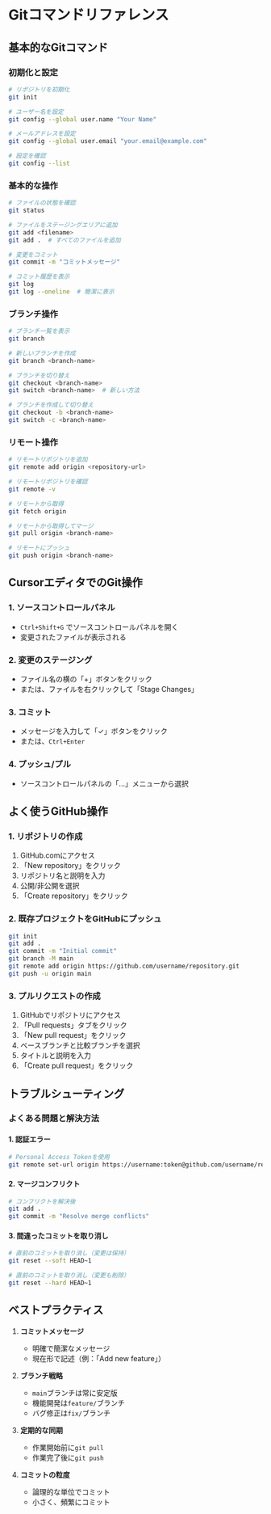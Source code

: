 # Gitコマンドリファレンス

## 基本的なGitコマンド

### 初期化と設定
```bash
# リポジトリを初期化
git init

# ユーザー名を設定
git config --global user.name "Your Name"

# メールアドレスを設定
git config --global user.email "your.email@example.com"

# 設定を確認
git config --list
```

### 基本的な操作
```bash
# ファイルの状態を確認
git status

# ファイルをステージングエリアに追加
git add <filename>
git add .  # すべてのファイルを追加

# 変更をコミット
git commit -m "コミットメッセージ"

# コミット履歴を表示
git log
git log --oneline  # 簡潔に表示
```

### ブランチ操作
```bash
# ブランチ一覧を表示
git branch

# 新しいブランチを作成
git branch <branch-name>

# ブランチを切り替え
git checkout <branch-name>
git switch <branch-name>  # 新しい方法

# ブランチを作成して切り替え
git checkout -b <branch-name>
git switch -c <branch-name>
```

### リモート操作
```bash
# リモートリポジトリを追加
git remote add origin <repository-url>

# リモートリポジトリを確認
git remote -v

# リモートから取得
git fetch origin

# リモートから取得してマージ
git pull origin <branch-name>

# リモートにプッシュ
git push origin <branch-name>
```

## CursorエディタでのGit操作

### 1. ソースコントロールパネル
- `Ctrl+Shift+G` でソースコントロールパネルを開く
- 変更されたファイルが表示される

### 2. 変更のステージング
- ファイル名の横の「+」ボタンをクリック
- または、ファイルを右クリックして「Stage Changes」

### 3. コミット
- メッセージを入力して「✓」ボタンをクリック
- または、`Ctrl+Enter`

### 4. プッシュ/プル
- ソースコントロールパネルの「...」メニューから選択

## よく使うGitHub操作

### 1. リポジトリの作成
1. GitHub.comにアクセス
2. 「New repository」をクリック
3. リポジトリ名と説明を入力
4. 公開/非公開を選択
5. 「Create repository」をクリック

### 2. 既存プロジェクトをGitHubにプッシュ
```bash
git init
git add .
git commit -m "Initial commit"
git branch -M main
git remote add origin https://github.com/username/repository.git
git push -u origin main
```

### 3. プルリクエストの作成
1. GitHubでリポジトリにアクセス
2. 「Pull requests」タブをクリック
3. 「New pull request」をクリック
4. ベースブランチと比較ブランチを選択
5. タイトルと説明を入力
6. 「Create pull request」をクリック

## トラブルシューティング

### よくある問題と解決方法

#### 1. 認証エラー
```bash
# Personal Access Tokenを使用
git remote set-url origin https://username:token@github.com/username/repository.git
```

#### 2. マージコンフリクト
```bash
# コンフリクトを解決後
git add .
git commit -m "Resolve merge conflicts"
```

#### 3. 間違ったコミットを取り消し
```bash
# 直前のコミットを取り消し（変更は保持）
git reset --soft HEAD~1

# 直前のコミットを取り消し（変更も削除）
git reset --hard HEAD~1
```

## ベストプラクティス

1. **コミットメッセージ**
   - 明確で簡潔なメッセージ
   - 現在形で記述（例：「Add new feature」）

2. **ブランチ戦略**
   - `main`ブランチは常に安定版
   - 機能開発は`feature/`ブランチ
   - バグ修正は`fix/`ブランチ

3. **定期的な同期**
   - 作業開始前に`git pull`
   - 作業完了後に`git push`

4. **コミットの粒度**
   - 論理的な単位でコミット
   - 小さく、頻繁にコミット
